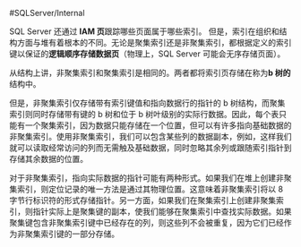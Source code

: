 #SQLServer/Internal 

SQL Server 还通过 **IAM 页**跟踪哪些页面属于哪些索引。
但是，索引在组织和结构方面与堆有着根本的不同。无论是聚集索引还是非聚集索引，都根据定义的索引键以保证的**逻辑顺序存储数据页**（物理上，SQL Server 可能会无序存储页面）。

从结构上讲，非聚集索引和聚集索引是相同的。两者都将索引页存储在称为**b 树的**结构中。

但是，非聚集索引仅存储带有索引键值和指向数据行的指针的 b 树结构，而聚集索引则同时存储带有键的 b 树和位于 b 树叶级别的实际行数据。因此，每个表只能有一个聚集索引，因为数据只能存储在一个位置，但可以有许多指向基础数据的非聚集索引。使用非聚集索引，我们可以包含某些列的数据副本，例如，这样我们就可以读取经常访问的列而无需触及基础数据，同时忽略其余列或跟随索引指针到存储其余数据的位置。

对于非聚集索引，指向实际数据的指针可能有两种形式。如果我们在堆上创建非聚集索引，则定位记录的唯一方法是通过其物理位置。这意味着非聚集索引将以 8 字节行标识符的形式存储指针。另一方面，如果我们在聚集索引上创建非聚集索引，则指针实际上是聚集键的副本，使我们能够在聚集索引中查找实际数据。如果聚集键包含非聚集索引键中已经存在的列，则这些列不会被重复，因为它们已经作为非聚集索引键的一部分存储。